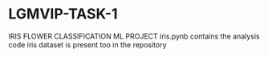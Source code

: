 # LGMVIP-TASK-1
IRIS FLOWER CLASSIFICATION ML PROJECT
iris.pynb contains the analysis code 
iris dataset is present too in the repository 
